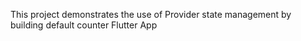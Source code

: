 This project demonstrates the use of Provider state management by building default counter Flutter App
